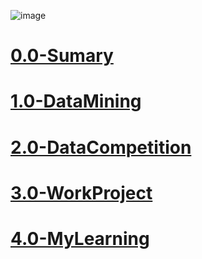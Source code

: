 ![image](https://avatars0.githubusercontent.com/u/20265321?v=3&s=460)
# [0.0-Sumary](https://github.com/Jie-Yuan/0.0-Rstudio)
# [1.0-DataMining](https://github.com/Jie-Yuan/1.0-DataMining)
# [2.0-DataCompetition](https://github.com/Jie-Yuan/2.0-DataCompetition)
# [3.0-WorkProject](https://github.com/Jie-Yuan/3.0-WorkProject)
# [4.0-MyLearning](https://github.com/Jie-Yuan/4.0-MyLearning)

